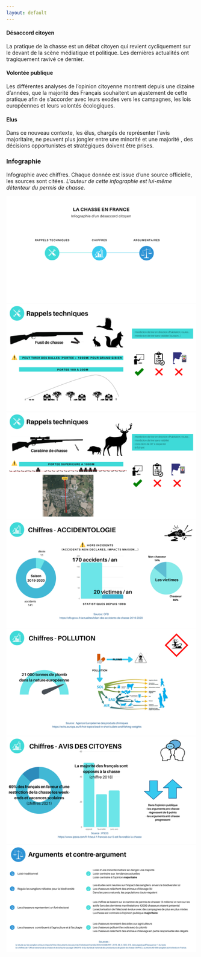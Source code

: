 ```yaml
---
layout: default
---
```


#### Désaccord citoyen
La pratique de la chasse est un débat citoyen qui revient cycliquement sur le devant de la scène médiatique et politique. Les dernières actualités ont tragiquement ravivé ce dernier.

#### Volontée publique 
Les différentes analyses de l’opinion citoyenne montrent depuis une dizaine d’années, que la majorité des Français souhaitent un ajustement de cette pratique afin de s’accorder avec leurs exodes vers les campagnes, les lois européennes et leurs volontés écologiques.
 
#### Elus
Dans ce nouveau contexte,  les élus, chargés de représenter l'avis majoritaire, ne peuvent plus jongler entre une minorité et une majorité , des décisions opportunistes et stratégiques doivent être prises.

### Infographie
Infographie avec chiffres. Chaque donnée est issue d’une source officielle, les sources sont citées.
*L'auteur de cette infographie est lui-même détenteur du permis de chasse.*

![1](./img/1.png)
![2](./img/2.png)
![3](./img/3.png)
![4](./img/4.png)
![5](./img/5.png)
![6](./img/6.png)
![7](./img/7.png)



